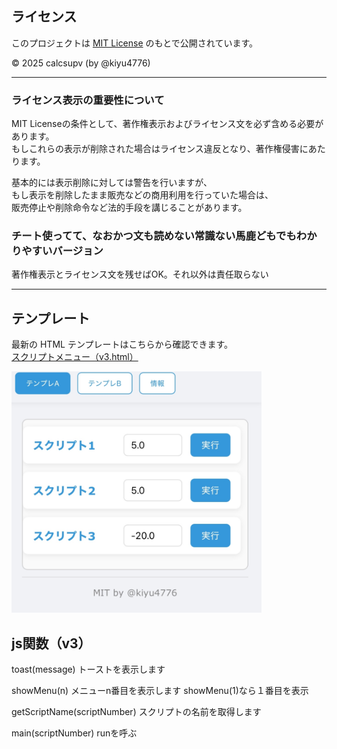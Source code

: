 ## ライセンス

このプロジェクトは [MIT License](./LICENSE) のもとで公開されています。

© 2025 calcsupv (by @kiyu4776)

---

### ライセンス表示の重要性について

MIT Licenseの条件として、著作権表示およびライセンス文を必ず含める必要があります。  
もしこれらの表示が削除された場合はライセンス違反となり、著作権侵害にあたります。

基本的には表示削除に対しては警告を行いますが、  
もし表示を削除したまま販売などの商用利用を行っていた場合は、  
販売停止や削除命令など法的手段を講じることがあります。


### チート使ってて、なおかつ文も読めない常識ない馬鹿どもでもわかりやすいバージョン

著作権表示とライセンス文を残せばOK。それ以外は責任取らない


---

## テンプレート

最新の HTML テンプレートはこちらから確認できます。  
[スクリプトメニュー（v3.html）](https://github.com/calcsupv/h5-/blob/main/template/v3/v3.html)


<img src="https://raw.githubusercontent.com/calcsupv/h5-/main/preview/IMG_9295.webp" width="400" alt="プレビュー画像" />

## js関数（v3）
toast(message)
トーストを表示します

showMenu(n)
メニューn番目を表示します
showMenu(1)なら１番目を表示

getScriptName(scriptNumber) 
スクリプトの名前を取得します

main(scriptNumber)
runを呼ぶ

